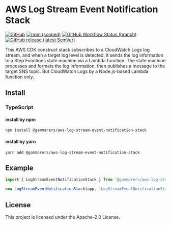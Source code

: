 # AWS Log Stream Event Notification Stack

[![GitHub](https://img.shields.io/github/license/gammarers/aws-log-stream-event-notification-stack?style=flat-square)](https://github.com/gammarers/aws-log-stream-event-notification-stack/blob/main/LICENSE)
[![npm (scoped)](https://img.shields.io/npm/v/@gammarers/aws-log-stream-event-notification-stack?style=flat-square)](https://www.npmjs.com/package/@gammarers/aws-log-stream-event-notification-stack)
[![GitHub Workflow Status (branch)](https://img.shields.io/github/actions/workflow/status/gammarers/aws-log-stream-event-notification-stack/release.yml?branch=main&label=release&style=flat-square)](https://github.com/gammarers/aws-log-stream-event-notification-stack/actions/workflows/release.yml)
[![GitHub release (latest SemVer)](https://img.shields.io/github/v/release/gammarers/aws-log-stream-event-notification-stack?sort=semver&style=flat-square)](https://github.com/gammarers/aws-log-stream-event-notification-stack/releases)

This AWS CDK construct stack subscribes to a CloudWatch Logs log stream, and when a target log level is detected, it sends the log information to a Step Functions state machine via a Lambda function. The state machine processes and formats the log information, then publishes a message to the target SNS topic. But CloudWatch Logs by a Node.js-based Lambda function only.

## Install

### TypeScript

#### install by npm

```shell
npm install @gammarers/aws-log-stream-event-notification-stack
```

#### install by yarn

```shell
yarn add @gammarers/aws-log-stream-event-notification-stack
```

## Example

```typescript
import { LogStreamEventNotificationStack } from '@gammarers/aws-log-stream-event-notification-stack';

new LogStreamEventNotificationStack(app, 'LogStreamEventNotificationStack');

```

## License

This project is licensed under the Apache-2.0 License.
